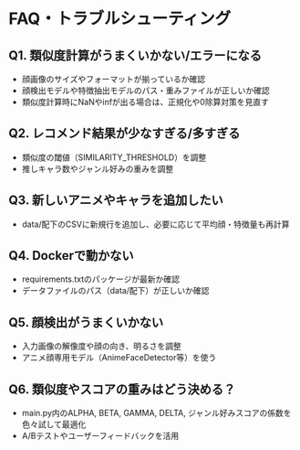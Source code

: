 # FAQ・トラブルシューティング

## Q1. 類似度計算がうまくいかない/エラーになる
- 顔画像のサイズやフォーマットが揃っているか確認
- 顔検出モデルや特徴抽出モデルのパス・重みファイルが正しいか確認
- 類似度計算時にNaNやinfが出る場合は、正規化や0除算対策を見直す

## Q2. レコメンド結果が少なすぎる/多すぎる
- 類似度の閾値（SIMILARITY_THRESHOLD）を調整
- 推しキャラ数やジャンル好みの重みを調整

## Q3. 新しいアニメやキャラを追加したい
- data/配下のCSVに新規行を追加し、必要に応じて平均顔・特徴量も再計算

## Q4. Dockerで動かない
- requirements.txtのパッケージが最新か確認
- データファイルのパス（data/配下）が正しいか確認

## Q5. 顔検出がうまくいかない
- 入力画像の解像度や顔の向き、明るさを調整
- アニメ顔専用モデル（AnimeFaceDetector等）を使う

## Q6. 類似度やスコアの重みはどう決める？
- main.py内のALPHA, BETA, GAMMA, DELTA, ジャンル好みスコアの係数を色々試して最適化
- A/Bテストやユーザーフィードバックを活用 